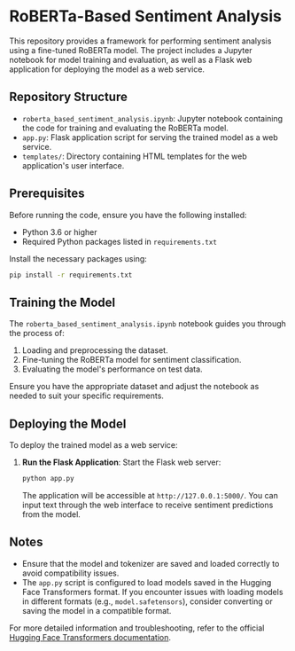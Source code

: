 # RoBERTa-Based Sentiment Analysis

This repository provides a framework for performing sentiment analysis using a fine-tuned RoBERTa model. The project includes a Jupyter notebook for model training and evaluation, as well as a Flask web application for deploying the model as a web service.

## Repository Structure

- `roberta_based_sentiment_analysis.ipynb`: Jupyter notebook containing the code for training and evaluating the RoBERTa model.
- `app.py`: Flask application script for serving the trained model as a web service.
- `templates/`: Directory containing HTML templates for the web application's user interface.

## Prerequisites

Before running the code, ensure you have the following installed:

- Python 3.6 or higher
- Required Python packages listed in `requirements.txt`

Install the necessary packages using:

```bash
pip install -r requirements.txt
```

## Training the Model

The `roberta_based_sentiment_analysis.ipynb` notebook guides you through the process of:

1. Loading and preprocessing the dataset.
2. Fine-tuning the RoBERTa model for sentiment classification.
3. Evaluating the model's performance on test data.

Ensure you have the appropriate dataset and adjust the notebook as needed to suit your specific requirements.

## Deploying the Model

To deploy the trained model as a web service:

1. **Run the Flask Application**: Start the Flask web server:

   ```bash
   python app.py
   ```

   The application will be accessible at `http://127.0.0.1:5000/`. You can input text through the web interface to receive sentiment predictions from the model.

## Notes

- Ensure that the model and tokenizer are saved and loaded correctly to avoid compatibility issues.
- The `app.py` script is configured to load models saved in the Hugging Face Transformers format. If you encounter issues with loading models in different formats (e.g., `model.safetensors`), consider converting or saving the model in a compatible format.

For more detailed information and troubleshooting, refer to the official [Hugging Face Transformers documentation](https://huggingface.co/transformers/). 
